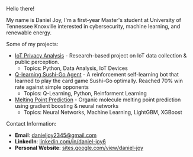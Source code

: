 Hello there! 

My name is Daniel Joy, I'm a first-year Master's student at University of Tennessee Knoxville interested in cybersecurity, machine learning, and renewable energy.

Some of my projects:
- [IoT Privacy Analysis](https://github.com/DanielJoy6/iot-privacy) - Research-based project on IoT data collection & public perception.
  * Topics: Python, Data Analysis, IoT Devices
- [Q-learning Sushi-Go Agent](https://github.com/DanielJoy6/Sushi-go-bot) - A reinforcement self-learning bot that learned to play the card game Sushi-Go optimally. Reached 70% win rate against simple opponents
  * Topics: Q-Learning, Python, Reinforment Learning
- [Melting Point Prediction](https://github.com/DanielJoy6/Sushi-go-bot) - Organic molecule melting point prediction using gradient boosting & neural networks
  * Topics: Neural Networks, Machine Learning, LightGBM, XGBoost

Contact Information:
- **Email**: danieljoy2345@gmail.com
- **LinkedIn**: [linkedin.com/in/daniel-joy6](https://linkedin.com/in/daniel-joy6)  
- **Personal Website**: [sites.google.com/view/daniel-joy](https://sites.google.com/view/daniel-joy)  




<!---
DanielJoy6/DanielJoy6 is a ✨ special ✨ repository because its `README.md` (this file) appears on your GitHub profile.
You can click the Preview link to take a look at your changes.
--->
